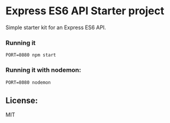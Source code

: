Express ES6 API Starter project
==================================

Simple starter kit for an Express ES6 API.

### Running it
```
PORT=8080 npm start
```

### Running it with nodemon:
```
PORT=8080 nodemon
```



License:
--

MIT
